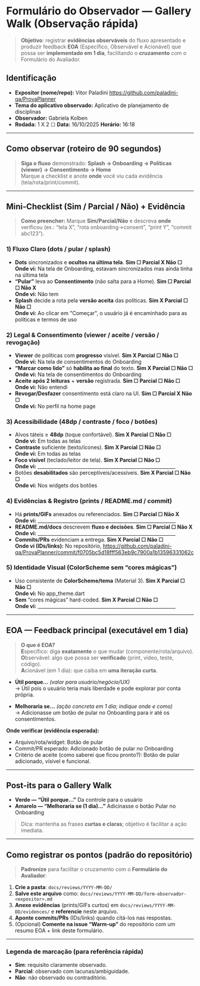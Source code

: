 # Formulário do Observador — Gallery Walk (Observação rápida)

> **Objetivo**: registrar **evidências observáveis** do fluxo apresentado e produzir feedback **EOA** (Específico, Observável e Acionável) que possa ser **implementado em 1 dia**, facilitando o **cruzamento** com o Formulário do Avaliador.

## Identificação
- **Expositor (nome/repo):** Vitor Paladini https://github.com/paladini-qa/ProvaPlanner
- **Tema do aplicativo observado:** Aplicativo de planejamento de disciplinas
- **Observador:** Gabriela Kolben
- **Rodada:** 1 X 2 ☐   **Data:** 16/10/2025   **Horário:** 16:18

---

## Como observar (roteiro de 90 segundos)
> **Siga o fluxo** demonstrado: **Splash → Onboarding → Políticas (viewer) → Consentimento → Home**  
> Marque a checklist e anote **onde** você viu cada evidência (tela/rota/print/commit).

---

## Mini-Checklist (Sim / Parcial / Não) + Evidência
> **Como preencher:** Marque **Sim/Parcial/Não** e descreva **onde** verificou (ex.: “tela X”, “rota onboarding→consent”, “print Y”, “commit abc123”).

### 1) Fluxo Claro (dots / pular / splash)
- **Dots** sincronizados e **ocultos na última tela**.  **Sim ☐  Parcial X  Não ☐**  
  **Onde vi:** Na tela de Onboarding, estavam sincronizados mas ainda tinha na última tela
- **“Pular”** leva ao **Consentimento** (não salta para a Home). **Sim ☐  Parcial ☐  Não X**  
  **Onde vi:** Não tem
- **Splash** decide a rota pela **versão aceita** das políticas. **Sim X  Parcial ☐  Não ☐**  
  **Onde vi:** Ao clicar em "Começar", o usuário já é encaminhado para as políticas e termos de uso

### 2) Legal & Consentimento (viewer / aceite / versão / revogação)
- **Viewer** de políticas com **progresso** visível. **Sim X  Parcial ☐  Não ☐**  
  **Onde vi:** Na tela de consentimentos do Onboarding
- **“Marcar como lido”** só **habilita ao final** do texto. **Sim X  Parcial ☐  Não ☐**  
  **Onde vi:** Na tela de consentimentos do Onboarding
- **Aceite após 2 leituras** + **versão** registrada. **Sim ☐  Parcial ☐  Não ☐**  
  **Onde vi:** Não entendi
- **Revogar/Desfazer** consentimento está claro na UI. **Sim ☐  Parcial X  Não ☐**  
  **Onde vi:** No perfil na home page

### 3) Acessibilidade (48dp / contraste / foco / botões)
- Alvos táteis ≥ **48dp** (toque confortável). **Sim X  Parcial ☐  Não ☐**  
  **Onde vi:** Em todas as telas
- **Contraste** suficiente (texto/ícones). **Sim X  Parcial ☐  Não ☐**  
  **Onde vi:** Em todas as telas
- **Foco visível** (teclado/leitor de tela). **Sim X  Parcial ☐  Não ☐**  
  **Onde vi:** __________________________________________________________
- Botões **desabilitados** são perceptíveis/acessíveis. **Sim X  Parcial ☐  Não ☐**  
  **Onde vi:** Nos widgets dos botões

### 4) Evidências & Registro (prints / README.md / commit)
- Há **prints/GIFs** anexados ou referenciados. **Sim ☐  Parcial ☐  Não X**  
  **Onde vi:** __________________________________________________________
- **README.md/docs** descrevem **fluxo e decisões**. **Sim ☐  Parcial ☐  Não X**  
  **Onde vi:** __________________________________________________________
- **Commits/PRs** evidenciam a entrega. **Sim X  Parcial ☐  Não ☐**  
  **Onde vi (IDs/links):** No repositório, https://github.com/paladini-qa/ProvaPlanner/commit/f0705bc5d18fff563eb9c7900a1b13596331062c

### 5) Identidade Visual (ColorScheme sem “cores mágicas”)
- Uso consistente de **ColorScheme/tema** (Material 3). **Sim X  Parcial ☐  Não ☐**  
  **Onde vi:** No app_theme.dart
- **Sem** “cores mágicas” hard-coded. **Sim X  Parcial ☐  Não ☐**  
  **Onde vi:** __________________________________________________________

---

## EOA — Feedback principal (executável em 1 dia)
> **O que é EOA?**  
> **E**specífico: diga **exatamente** o que mudar (componente/rota/arquivo).  
> **O**bservável: algo que possa ser **verificado** (print, vídeo, teste, código).  
> **A**cionável (em 1 dia): que caiba em **uma iteração curta**.

- **Útil porque…** _(valor para usuário/negócio/UX)_  
  → Útil pois o usuário teria mais liberdade e pode explorar por conta própria.

- **Melhoraria se…** _(ação concreta em 1 dia; indique onde e como)_  
  → Adicionasse um botão de pular no Onboarding para ir até os consentimentos.

**Onde verificar (evidência esperada):**  
- Arquivo/rota/widget: Botão de pular 
- Commit/PR esperado: Adicionado botão de pular no Onboarding 
- Critério de aceite (como saberei que ficou pronto?): Botão de pular adicionado, vísivel e funcional.

---

## Post-its para o Gallery Walk
- **Verde — “Útil porque…”** Da controle para o usuário 
- **Amarelo — “Melhoraria se (1 dia)…”** Adicinasse o botão Pular no Onboarding

> Dica: mantenha as frases **curtas e claras**; objetivo é facilitar a ação imediata.

---

## Como registrar os pontos (padrão do repositório)
> **Padronize** para facilitar o cruzamento com o **Formulário do Avaliador**:
1. **Crie a pasta**: `docs/reviews/YYYY-MM-DD/`  
2. **Salve este arquivo** como: `docs/reviews/YYYY-MM-DD/form-observador-<expositor>.md`  
3. **Anexe evidências** (prints/GIFs curtos) em `docs/reviews/YYYY-MM-DD/evidences/` e **referencie** neste arquivo.  
4. **Aponte commits/PRs** (IDs/links) quando citá-los nas respostas.  
5. (Opcional) **Comente na issue “Warm-up”** do repositório com um resumo EOA + link deste formulário.

---

### Legenda de marcação (para referência rápida)
- **Sim**: requisito claramente observado.  
- **Parcial**: observado com lacunas/ambiguidade.  
- **Não**: não observado ou contraditório.

